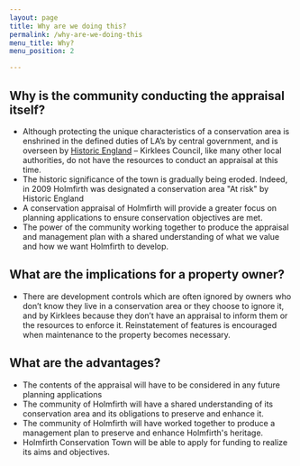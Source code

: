 ```yaml
---
layout: page
title: Why are we doing this?
permalink: /why-are-we-doing-this
menu_title: Why?
menu_position: 2

---
```


## Why is the community conducting the appraisal itself?


* Although protecting the unique characteristics of a conservation area is enshrined in the defined duties of LA’s by central government, and is overseen by [Historic England](https://historicengland.org.uk/advice/planning/conservation-areas/) – Kirklees Council, like many other local authorities, do not have the resources to conduct an appraisal at this time.
* The historic significance of the town is gradually being eroded. Indeed, in 2009 Holmfirth was designated a conservation area "At risk" by Historic England
* A conservation appraisal of Holmfirth will provide a greater focus on planning applications to ensure conservation objectives are met. 
* The power of the community working together to produce the appraisal and management plan with a shared understanding of what we value and how we want Holmfirth to develop.

## What are the implications for a property owner?

* There are development controls which are often ignored by owners who don’t know they live in a conservation area or they choose to ignore it, and by Kirklees because they don’t have an appraisal to inform them or the resources to enforce it. Reinstatement of features is encouraged when maintenance to the property becomes necessary.


## What are the advantages?

* The contents of the appraisal will have to be considered in any future planning applications
* The community of Holmfirth will have a shared understanding of its conservation area and its obligations to preserve and enhance it.
* The community of Holmfirth will have worked together to produce a management plan to preserve and enhance Holmfirth's heritage.
* Holmfirth Conservation Town will be able to apply for funding to realize its aims and objectives.
